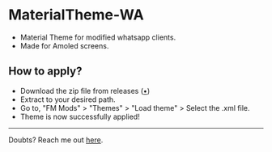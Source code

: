 # MaterialTheme-WA

- Material Theme for modified whatsapp clients.
- Made for Amoled screens.

## How to apply?

- Download the zip file from releases ([•](https://github.com/VinuXD/MaterialTheme-WA/archive/refs/tags/VinuXD.zip))
- Extract to your desired path.
- Go to, "FM Mods" > "Themes" > "Load theme" > Select the .xml file.
- Theme is now successfully applied!

---

Doubts? Reach me out [here](https://t.me/VinuXD).
